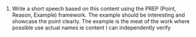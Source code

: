 1. Write a short speech based on this content using the PREP (Point, Reason, Example) framework. The example should be interesting and showcase the point clearly. The example is the meat of the work where possible use actual names ie content I can independently verify